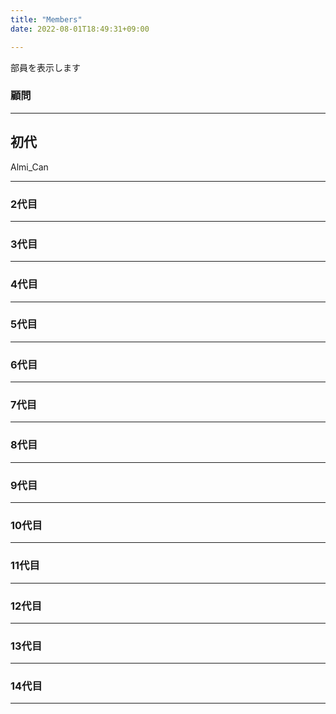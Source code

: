```yaml
---
title: "Members"
date: 2022-08-01T18:49:31+09:00

---
```


部員を表示します

<!--more-->

### 顧問


*** 
## 初代

Almi_Can


***
### 2代目　　




*** 


### 3代目



---

### 4代目



---
### 5代目


---
### 6代目


---

### 7代目

 

---
### 8代目
 



---
### 9代目

---
### 10代目

---
### 11代目

---
### 12代目

---
### 13代目

---
### 14代目


---
